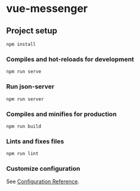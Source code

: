 # vue-messenger

## Project setup
```
npm install
```

### Compiles and hot-reloads for development
```
npm run serve
```

### Run json-server
```
npm run server
```

### Compiles and minifies for production
```
npm run build
```

### Lints and fixes files
```
npm run lint
```

### Customize configuration
See [Configuration Reference](https://cli.vuejs.org/config/).
